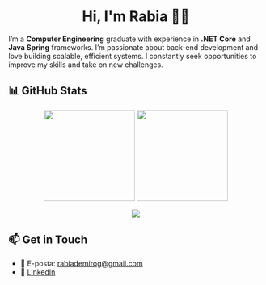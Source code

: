 <h1 align="center">Hi, I'm Rabia 👩‍💻</h1>

I’m a **Computer Engineering** graduate with experience in **.NET Core** and **Java Spring** frameworks. I’m passionate about back-end development and love building scalable, efficient systems. I constantly seek opportunities to improve my skills and take on new challenges.


## 📊 GitHub Stats

<p align="center">
  <img src="https://github-readme-stats.vercel.app/api?username=rabiademirog&show_icons=true&count_private=true&theme=radical" height="180"/>
  <img src="https://github-readme-stats.vercel.app/api/top-langs/?username=rabiademirog&layout=compact&count_private=true&theme=radical" height="180"/>
</p>


<p align="center">
  <img src="https://github-readme-streak-stats.herokuapp.com/?user=rabiademirog&theme=radical" />
</p>




## 📫 Get in Touch

- 📧 E-posta: rabiademirog@gmail.com  
- 💼 [LinkedIn](https://www.linkedin.com/in/rabia-demiroğ/)  



